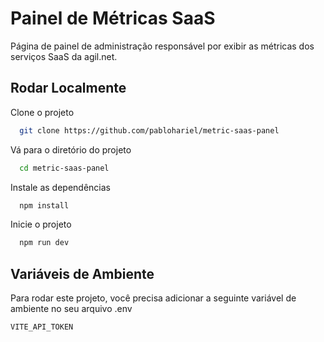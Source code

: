 # Painel de Métricas SaaS

Página de painel de administração responsável por exibir as métricas dos serviços SaaS da agil.net.


## Rodar Localmente

Clone o projeto

```bash
  git clone https://github.com/pablohariel/metric-saas-panel
```

Vá para o diretório do projeto

```bash
  cd metric-saas-panel
```

Instale as dependências

```bash
  npm install
```

Inicie o projeto

```bash
  npm run dev
```


## Variáveis de Ambiente

Para rodar este projeto, você precisa adicionar a seguinte variável de ambiente no seu arquivo .env

`VITE_API_TOKEN`